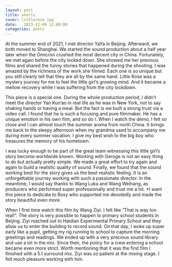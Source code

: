 ```yaml
---
layout: post
title: shorts
cover: littlerose.jpg
date:   2013-12-09 12:00:00
categories: posts
---
```


At the summer end of 2021, I met director YaYa in Beijing. Afterward, we both moved to Shanghai. We started the sound production about a half year later when the Omicron crushed the most decent city in China. Fortunately, we met again before the city locked down. She showed me her previous films and shared the funny stories that happened during the shooting. I was amazed by the richness of the work she filmed. Each one is so unique but you still clearly tell that they are all by the same hand. Little Rose was a mystery journey for me to feel the little girl’s growing mind. And it became a mellow recovery while I was suffering from the city lockdown. 

This piece is a special one. During the whole production period, I didn’t meet the director Yan Kun’ao in real life as he was in New York, not to say shaking hands or having a meal. But the fact is we built a strong trust via a video call. I found that he is such a focusing and pure filmmaker. He has a unique emotion in his own film, and so do I. When I watch the demo, I felt so close and I can almost touch the summer aroma from north China. It brings me back to the sleepy afternoon when my grandma used to accompany me during every summer vacation. I give my best wish to the big boy who treasures the memory of his hometown. 

I was lucky enough to be part of the great team witnessing this little girl’s story become worldwide known. Working with Geroge is not an easy thing to do but actually pretty simple. We made a great effort to try again and again to build a realistic quality of sound. Finally, we found that the sound working best for the story gives us the best realistic feeling. It is an unforgettable journey working with such a passionate director. In the meantime, I would say thanks to Wang Luka and Wang Weihang, as producers who performed super professionally and trust me a lot.
*I want this piece to dedicate to Rosy who supported me devotedly and made the story beautiful even more.

When I first time watch this film by Wang Ziyi. I felt like “That is way too real!”. The story is very possible to happen to primary school students in Beijing. Ziyi reached out to Haidian Experimental Primary School and they allow us to enter the building to record sound. On that day, I woke up super early like a pupil, getting my rig running to school to capture the morning greetings and readings. We ended up with a very precious sound library and use a lot in the mix. Since then, the policy for a crew entering a school became even more strict. Worth mentioning that it was the first film I finished with a 5.1 surround mix. Ziyi was so patient at the mixing stage. I felt much pleasure working with him. 